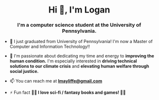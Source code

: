 <h1 align="center">Hi 👋, I'm Logan</h1>
<h3 align="center">I'm a computer science student at the University of Pennsylvania.</h3>



- 🔭  I just graduated from University of Pennsylvania! I'm now a Master of Computer and Information Technology!!


- 🧠 I'm passionate about dedicating my time and energy to **improving the human condition.**  I'm especially interested in **driving technical solutions to our climate crisis** and **elevating human welfare through social justice.**

- 📫 You can reach me at **lmayliffe@gmail.com**

- ⚡ Fun fact **🐉🐉 I love sci-fi / fantasy books and games! 🐉🐉**

